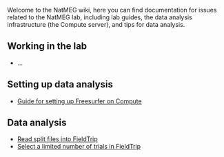 Welcome to the NatMEG wiki, here you can find documentation for issues related to the NatMEG lab, including lab guides, the data analysis infrastructure (the Compute server), and tips for data analysis.

## Working in the lab
* ...
## Setting up data analysis
* [Guide for setting up Freesurfer on Compute](https://github.com/natmegsweden/NatMEG_Wiki/wiki/Guide-for-setting-up-Freesurfer-on-Compute)
## Data analysis
* [Read split files into FieldTrip](https://github.com/natmegsweden/NatMEG_Wiki/wiki/Read-split-files-into-FieldTrip)
* [Select a limited number of trials in FieldTrip](https://github.com/natmegsweden/NatMEG_Wiki/wiki/Select-limited-number-of-trials-in-FieldTrip)


